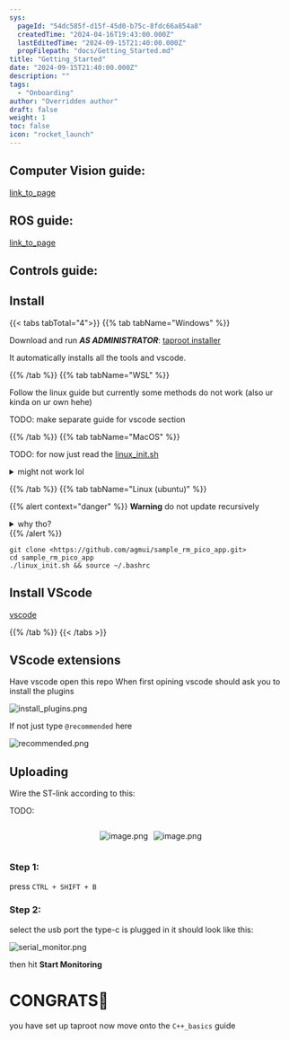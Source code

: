 ```yaml
---
sys:
  pageId: "54dc585f-d15f-45d0-b75c-8fdc66a854a8"
  createdTime: "2024-04-16T19:43:00.000Z"
  lastEditedTime: "2024-09-15T21:40:00.000Z"
  propFilepath: "docs/Getting_Started.md"
title: "Getting_Started"
date: "2024-09-15T21:40:00.000Z"
description: ""
tags:
  - "Onboarding"
author: "Overridden author"
draft: false
weight: 1
toc: false
icon: "rocket_launch"
---
```


## Computer Vision guide:

[link_to_page](86d45bc0-388b-4d26-8848-44f255f73d0e)

## ROS guide:

[link_to_page](3c76c1de-ec8f-46d6-8b0a-294005edc2d5)

## Controls guide:

## Install

{{< tabs tabTotal="4">}}
{{% tab tabName="Windows" %}}

Download and run _**AS ADMINISTRATOR**_: [taproot installer](https://github.com/Thornbots/TeachingFreshies/releases/tag/1.0)

It automatically installs all the tools and vscode.

{{% /tab %}}
{{% tab tabName="WSL" %}}

Follow the linux guide but currently some methods do not work (also ur kinda on ur own hehe)

TODO: make separate guide for vscode section

{{% /tab %}}
{{% tab tabName="MacOS" %}}

TODO: for now just read the [linux_init.sh](https://github.com/agmui/sample_rm_pico_app/blob/main/linux_init.sh)

<details>
<summary>might not work lol</summary>

`brew install libusb pkg-config`

Next install: [vscode](https://code.visualstudio.com/Download)

</details>

{{% /tab %}}
{{% tab tabName="Linux (ubuntu)" %}}

{{% alert context="danger" %}}
**Warning** do not update recursively
<details>
<summary>why tho?</summary>
There are some submodules that may go on for a while (like tinyusb) and I highly
recommend you don't need to get them.
If you want to see what submodules I update just look in `linux_init.sh`
</details>
{{% /alert %}}

```shell
git clone <https://github.com/agmui/sample_rm_pico_app.git>
cd sample_rm_pico_app
./linux_init.sh && source ~/.bashrc
```

## Install VScode

[vscode](https://code.visualstudio.com/Download)

{{% /tab %}}
{{< /tabs >}}

## VScode extensions

Have vscode open this repo
When first opining vscode should ask you to install the plugins

![install_plugins.png](https://prod-files-secure.s3.us-west-2.amazonaws.com/d518164a-d88e-44d1-a4ee-3adb3bd8bce0/89bd30f0-1825-4e77-867b-0a41ce370880/install_plugins.png?X-Amz-Algorithm=AWS4-HMAC-SHA256&X-Amz-Content-Sha256=UNSIGNED-PAYLOAD&X-Amz-Credential=ASIAZI2LB4667AU43BDR%2F20250415%2Fus-west-2%2Fs3%2Faws4_request&X-Amz-Date=20250415T200913Z&X-Amz-Expires=3600&X-Amz-Security-Token=IQoJb3JpZ2luX2VjEKv%2F%2F%2F%2F%2F%2F%2F%2F%2F%2FwEaCXVzLXdlc3QtMiJGMEQCIHr75vFIJCFSwRIoJwI%2F7sPgJeLUCXBX8XBlwziowY96AiAcTSe%2BMHRGFgK3s%2F3YB8J%2FhgRy3JUyJi98jh%2BBvwWILSr%2FAwg0EAAaDDYzNzQyMzE4MzgwNSIMqz0osTCPSwoBnlN7KtwDNqiUT5vaY1FLeJ6QwgEroFHKEafHftv5vNMeR25oAuSQ3%2B5MaZeLuBe5c0qJlTpjlproPq72%2B3lPRCRz55JFEIovLbdynsGAQ5nYdTgLmc5fP9GCWHCIVzxx%2F5E1pKX0oBNkRaIoB6sGArvBszR06zFkk5I6LAJEj9RI74%2BsZrCnDVvYKoGjbAG7qlMfYjDTsZXUY4Ou%2BKVI6tnKxMai58pbJLmD%2Fgv9WE8%2FxuVa1yRuyqxVj%2BgRMqiVNEOzBZKq7305QgSi2iatk8BELUIG63nGK66lOWGF6BD7IY3E9VtAnCq9NrOINTStfDfxl7IyWMx%2BFS9gvWNyIkZAsI3%2FQUpKH41m4IuDgPnJJR4j5hlMvzUkEnY7O8GE8%2F22i4gUhs%2B2AUyL2bZ7G%2B%2BUsTYmI21zPATVp%2FrngDDVxhevLbBGi4%2FtdXFpvddiOLZpHy5xeWP8Uv%2BVFhwO%2BqAYepFnCrQn%2B5TfiAUsebRf9JUKYkO7HrmdsuNF12cZ3WW45wlnXP9yKK1H6QrdHvhSYL2ovGHTxqxu4T8A6ejtohwbZzBGuryHsMm2IfsEfYrvYE9SiCs%2BwVGkkRIp4Xb150aEKd4W0Z5nWkvSEn%2BW5b3Xpmhyg8RiN7XQhccmqk8w9NX6vwY6pgGS3GDDBdM2DM2OROn4JF%2FKm8XblrLkGqkH4741Yg2MKDjYA6cuwO8Y6s0zQDHVmgl18cixHSLmiwjE9DFCn5mvH8tIPha7OFHj%2Bdza6h2kv7MmxacAgCn%2BLEd2uVrJhA%2FaEvgNhdS6GSZuUP9ZN0BU42508CF9msXPva4jkm7j8YhsUtY%2BUQwsVNVAWFvraJruat%2Bqt6j5hzIgE4hajnBu15fAtM3o&X-Amz-Signature=c70339689ce4fca5e2d462be31f5a10cb8b80c2323ab904284fe6517080b8a7a&X-Amz-SignedHeaders=host&x-id=GetObject)

If not just type `@recommended` here  

![recommended.png](https://prod-files-secure.s3.us-west-2.amazonaws.com/d518164a-d88e-44d1-a4ee-3adb3bd8bce0/61e661e9-5d85-4dfc-be0d-8d2097a5e793/recommended.png?X-Amz-Algorithm=AWS4-HMAC-SHA256&X-Amz-Content-Sha256=UNSIGNED-PAYLOAD&X-Amz-Credential=ASIAZI2LB4667AU43BDR%2F20250415%2Fus-west-2%2Fs3%2Faws4_request&X-Amz-Date=20250415T200913Z&X-Amz-Expires=3600&X-Amz-Security-Token=IQoJb3JpZ2luX2VjEKv%2F%2F%2F%2F%2F%2F%2F%2F%2F%2FwEaCXVzLXdlc3QtMiJGMEQCIHr75vFIJCFSwRIoJwI%2F7sPgJeLUCXBX8XBlwziowY96AiAcTSe%2BMHRGFgK3s%2F3YB8J%2FhgRy3JUyJi98jh%2BBvwWILSr%2FAwg0EAAaDDYzNzQyMzE4MzgwNSIMqz0osTCPSwoBnlN7KtwDNqiUT5vaY1FLeJ6QwgEroFHKEafHftv5vNMeR25oAuSQ3%2B5MaZeLuBe5c0qJlTpjlproPq72%2B3lPRCRz55JFEIovLbdynsGAQ5nYdTgLmc5fP9GCWHCIVzxx%2F5E1pKX0oBNkRaIoB6sGArvBszR06zFkk5I6LAJEj9RI74%2BsZrCnDVvYKoGjbAG7qlMfYjDTsZXUY4Ou%2BKVI6tnKxMai58pbJLmD%2Fgv9WE8%2FxuVa1yRuyqxVj%2BgRMqiVNEOzBZKq7305QgSi2iatk8BELUIG63nGK66lOWGF6BD7IY3E9VtAnCq9NrOINTStfDfxl7IyWMx%2BFS9gvWNyIkZAsI3%2FQUpKH41m4IuDgPnJJR4j5hlMvzUkEnY7O8GE8%2F22i4gUhs%2B2AUyL2bZ7G%2B%2BUsTYmI21zPATVp%2FrngDDVxhevLbBGi4%2FtdXFpvddiOLZpHy5xeWP8Uv%2BVFhwO%2BqAYepFnCrQn%2B5TfiAUsebRf9JUKYkO7HrmdsuNF12cZ3WW45wlnXP9yKK1H6QrdHvhSYL2ovGHTxqxu4T8A6ejtohwbZzBGuryHsMm2IfsEfYrvYE9SiCs%2BwVGkkRIp4Xb150aEKd4W0Z5nWkvSEn%2BW5b3Xpmhyg8RiN7XQhccmqk8w9NX6vwY6pgGS3GDDBdM2DM2OROn4JF%2FKm8XblrLkGqkH4741Yg2MKDjYA6cuwO8Y6s0zQDHVmgl18cixHSLmiwjE9DFCn5mvH8tIPha7OFHj%2Bdza6h2kv7MmxacAgCn%2BLEd2uVrJhA%2FaEvgNhdS6GSZuUP9ZN0BU42508CF9msXPva4jkm7j8YhsUtY%2BUQwsVNVAWFvraJruat%2Bqt6j5hzIgE4hajnBu15fAtM3o&X-Amz-Signature=6da0ccb512ce703886aa16baefbc90232ba039ce0425730bce4cc99cdb3bf2f0&X-Amz-SignedHeaders=host&x-id=GetObject)

## Uploading

Wire the ST-link according to this:

TODO:

<div style="display: flex;flex-direction: row; column-gap:10px; max-width: 630px;justify-content: center;">
<div>

![image.png](https://prod-files-secure.s3.us-west-2.amazonaws.com/d518164a-d88e-44d1-a4ee-3adb3bd8bce0/210ecb78-1116-4d7b-b9b7-2292f66fa2c2/image.png?X-Amz-Algorithm=AWS4-HMAC-SHA256&X-Amz-Content-Sha256=UNSIGNED-PAYLOAD&X-Amz-Credential=ASIAZI2LB4663Y7SVBX7%2F20250415%2Fus-west-2%2Fs3%2Faws4_request&X-Amz-Date=20250415T200922Z&X-Amz-Expires=3600&X-Amz-Security-Token=IQoJb3JpZ2luX2VjEKv%2F%2F%2F%2F%2F%2F%2F%2F%2F%2FwEaCXVzLXdlc3QtMiJHMEUCIQCbMbgbF4Vy9lqoNKid2QIgkU5x8MmzDq3bXP7Xfl5P6gIgRgOtpAhIxTMJNyTnUUxqrOYw8bfjOgATFbjFYJN0QgEq%2FwMINBAAGgw2Mzc0MjMxODM4MDUiDBvdJ4X94Kyydf82DSrcA6zVRsbPRrmQClrgfcnrHOdRGJSssAOqX2Ob8RIwlDxrSbJ%2FBUwq5lhsY3l5GK%2FgWem0mDN%2BdCBmGgqCnTPAkaawCzv5OJlRXsTGiwm0r1aPMeQblFeOi56ybFeKZmFGXnU9un8wvr4sG0iaaN%2FOQQUaf97X2ZX4PKkhZjUgmtd5iN5RfJURdOrJPTcwHZ%2BqFB8hodMCROV%2BuoXk2MPeBk%2B39CPJxQUFoIo31T4n%2BL9xQf%2FnwiBt5a9ssPlnubWXhbt0cbrgiQ%2BaIgxMQrfyuxkaCHnzMh%2BoiY04KbLzGhIv1B2LN2OUtKCz9IfDBCh4OHuRAFaU7aCf6WydOdjAvN8UZdzY9jOtdOhEwrC%2BCPu7Rs1%2BiiHuUf4xdzW6yrTKGmIuPcE9%2FzzI0tb0vevqI2oVI9y1gNqXFKwbOPT242fQrcLpqr7Bvtm6AzE3CfFd2Wt9vFRuO1bUh80mC3y8ASqUL7k%2BnxWqx7FxQj6CpbwcoNYB2baY5L9uf9kj3QCkdKkdIOOYx%2By2%2BaSjxDuZpd%2FAtNkQ51F2edUvxorCsCLjfhxAK6xl0XxGhiZEiXlwSX5%2BUOlpiV%2FYSzIS7iMRQ7%2F4UBep9lxC2iioRxxUx5qcAVxWl1PLIWUksUIKMI3X%2Br8GOqUBIv9kma4maCyeyzsNG46eiJulg6Jzi0p%2Bwve0EiPlx5pc72uQlhBGKCUh%2B2UJB3HNG715tOv4r49SRh6NcTgspF8BBe0da2jtBo%2B9B2J4dSO8K8F4hq2znEw448tbKSKgP6DJ1aHhqn71x4AcUi7PoXuMKJG%2Boq3W9nw80ofIwqGnB%2FSsleEfGzuNTnEWmPELjSk%2B2PS0P75y79cMT87tLaeltaGU&X-Amz-Signature=e0575239cf26c0e61af019d82bc8c5a51102826dd9582f7cac62ca6a7be8bf11&X-Amz-SignedHeaders=host&x-id=GetObject)

</div>
<div>

![image.png](https://prod-files-secure.s3.us-west-2.amazonaws.com/d518164a-d88e-44d1-a4ee-3adb3bd8bce0/33a0fd0f-8ca6-4a86-8e09-26e95ded1fff/image.png?X-Amz-Algorithm=AWS4-HMAC-SHA256&X-Amz-Content-Sha256=UNSIGNED-PAYLOAD&X-Amz-Credential=ASIAZI2LB4666ZTFBHAV%2F20250415%2Fus-west-2%2Fs3%2Faws4_request&X-Amz-Date=20250415T200922Z&X-Amz-Expires=3600&X-Amz-Security-Token=IQoJb3JpZ2luX2VjEKv%2F%2F%2F%2F%2F%2F%2F%2F%2F%2FwEaCXVzLXdlc3QtMiJHMEUCIEVN7SGjuUO38NVuodhSQfcKvTNfsowiceuzvXTatVX%2FAiEAh5ZR0PelvuZDv0Q8OZiHg%2Fx6RzoPjXJ9tE0h5PAFGIgq%2FwMINBAAGgw2Mzc0MjMxODM4MDUiDLAzO6NgB2vEzLyHmircAwkKFk6A0e9eIOzDpl%2BK%2Bp65Q2I5eVp9hElqu%2BadCRTvK5IHodnkNiej1Ju2Z8T8hHvmnmDmTXjVRKeMOKYJNxlmndfoCkkSWMilfaLsxwHVkXH7WJcDwPueZ0ZHXHsk%2BMhJeRyifi6HIbOnvV%2F5MRIKjltjTyNMchCiuXHlN24oDWk%2BzHPkECPMCZQ3f6W7Mhh2qTrl4hNgnw72g0jEVpFCtA5mUk1ELWXc1XzEYuyccZub0ysPxmLKp%2B7Lv0MC3uXi%2BhPdCvuUUrxJAsYmGWXVqIb8uLAdYO2foayio7S7ukfS%2FrYxYZ3aMqfoaqbF3x0AbLKgWxtF%2Fg8YX%2FFWUCUCHDH6aYXE%2B%2BFOyFGPo8FG5x2vW8Vj1gxWUY12dbBJhYQrZ8vWrfFAn5%2Fj6IJhNqeiHwY%2BrHUy83hOlIZY%2FX8ShSVPCDG5QjTBoy1e62J3gLtXoeuQU8gVugVpiyVCFx02c5qMy9Wp7%2FuMAPci%2FHIIDitQqQ41OrJXVJj9se0XXqA0h5FfcmNNxd%2BbJzRxdA12UyvA%2BjCyY%2Fvti3r4l6UHUOgyZTm2njaQiOen8nNSqV0p5jeZBrLan4T%2Fkgz5hOaE20N%2B7qLc9OvGwBd8Lv4BllWPlAdbjs9FU%2FjFMPHW%2Br8GOqUBICnncNZNfijq3XMTT%2FF3vUnoFCaTv1tUjlNTTyxMxWWHQ4P3uuSqBSvFErIFlw2StyA%2BeF%2BBbmGuJJ29y1eocU0BnLpiI4fgYpdwrvKTObGtldYAKijHa6HF2vNEkdgXjxXoR%2F72DlojNracnBbu60SeMZRKlmDSPpCH7xyKQwQiUBxB%2FDUUHhV7%2F8%2BmL%2FL7oDhoNQ%2FYDxKcVLgEVfdDOU%2FzBiZV&X-Amz-Signature=2a1ebdd4481ebe0b1f77cb75c17492c239db3aeb5b2638720e5c9eba25c228a4&X-Amz-SignedHeaders=host&x-id=GetObject)

</div>
</div>

### Step 1:

press `CTRL + SHIFT + B`

### Step 2:

select the usb port the type-c is plugged in it should look like this:

![serial_monitor.png](https://prod-files-secure.s3.us-west-2.amazonaws.com/d518164a-d88e-44d1-a4ee-3adb3bd8bce0/f03f4774-05d4-4393-b6a0-d5efb6d315ab/serial_monitor.png?X-Amz-Algorithm=AWS4-HMAC-SHA256&X-Amz-Content-Sha256=UNSIGNED-PAYLOAD&X-Amz-Credential=ASIAZI2LB4667AU43BDR%2F20250415%2Fus-west-2%2Fs3%2Faws4_request&X-Amz-Date=20250415T200913Z&X-Amz-Expires=3600&X-Amz-Security-Token=IQoJb3JpZ2luX2VjEKv%2F%2F%2F%2F%2F%2F%2F%2F%2F%2FwEaCXVzLXdlc3QtMiJGMEQCIHr75vFIJCFSwRIoJwI%2F7sPgJeLUCXBX8XBlwziowY96AiAcTSe%2BMHRGFgK3s%2F3YB8J%2FhgRy3JUyJi98jh%2BBvwWILSr%2FAwg0EAAaDDYzNzQyMzE4MzgwNSIMqz0osTCPSwoBnlN7KtwDNqiUT5vaY1FLeJ6QwgEroFHKEafHftv5vNMeR25oAuSQ3%2B5MaZeLuBe5c0qJlTpjlproPq72%2B3lPRCRz55JFEIovLbdynsGAQ5nYdTgLmc5fP9GCWHCIVzxx%2F5E1pKX0oBNkRaIoB6sGArvBszR06zFkk5I6LAJEj9RI74%2BsZrCnDVvYKoGjbAG7qlMfYjDTsZXUY4Ou%2BKVI6tnKxMai58pbJLmD%2Fgv9WE8%2FxuVa1yRuyqxVj%2BgRMqiVNEOzBZKq7305QgSi2iatk8BELUIG63nGK66lOWGF6BD7IY3E9VtAnCq9NrOINTStfDfxl7IyWMx%2BFS9gvWNyIkZAsI3%2FQUpKH41m4IuDgPnJJR4j5hlMvzUkEnY7O8GE8%2F22i4gUhs%2B2AUyL2bZ7G%2B%2BUsTYmI21zPATVp%2FrngDDVxhevLbBGi4%2FtdXFpvddiOLZpHy5xeWP8Uv%2BVFhwO%2BqAYepFnCrQn%2B5TfiAUsebRf9JUKYkO7HrmdsuNF12cZ3WW45wlnXP9yKK1H6QrdHvhSYL2ovGHTxqxu4T8A6ejtohwbZzBGuryHsMm2IfsEfYrvYE9SiCs%2BwVGkkRIp4Xb150aEKd4W0Z5nWkvSEn%2BW5b3Xpmhyg8RiN7XQhccmqk8w9NX6vwY6pgGS3GDDBdM2DM2OROn4JF%2FKm8XblrLkGqkH4741Yg2MKDjYA6cuwO8Y6s0zQDHVmgl18cixHSLmiwjE9DFCn5mvH8tIPha7OFHj%2Bdza6h2kv7MmxacAgCn%2BLEd2uVrJhA%2FaEvgNhdS6GSZuUP9ZN0BU42508CF9msXPva4jkm7j8YhsUtY%2BUQwsVNVAWFvraJruat%2Bqt6j5hzIgE4hajnBu15fAtM3o&X-Amz-Signature=db58eb1596488a59d54867ced30ca51bb39b15dc1508e41add132ddfadf7a1ec&X-Amz-SignedHeaders=host&x-id=GetObject)

then hit **Start Monitoring**

# CONGRATS🎉

you have set up taproot now move onto the `C++_basics` guide

